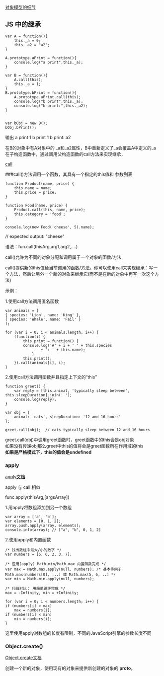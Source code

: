 [对象模型的细节](https://developer.mozilla.org/zh-CN/docs/Web/JavaScript/Guide/Details_of_the_Object_Model)

## JS 中的继承

    var A = function(){
        this._a = 0;
        this._a2 = "a2";
    }

    A.prototype.aPrint = function(){
        console.log("a print",this._a);
    }

    var B = function(){
        A.call(this);
        this._a = 1;
    }
    B.prototype.bPrint = function(){
        A.prototype.aPrint.call(this);
        console.log("b print",this._a);
        console.log("b print:",this._a2);
    }


    var bObj = new B();
    bObj.bPrint();

输出
    a print 1
    b print 1
    b print: a2

在B的对象中有A对象中的 _a和_a2属性，B中重新定义了_a会覆盖A中定义的_a  
在子构造函数中，通过调用父构造函数的call方法来实现继承，


[call](https://developer.mozilla.org/en-US/docs/Web/JavaScript/Reference/Global_Objects/Function/call)  


###call()方法调用一个函数，其具有一个指定的this值和 参数列表  

    function Product(name, price) {
        this.name = name;
        this.price = price;
    }

    function Food(name, price) {
        Product.call(this, name, price);
        this.category = 'food';
    }

    console.log(new Food('cheese', 5).name);

// expected output: "cheese"

语法：fun.call(thisArg,arg1,arg2,....)  

call()允许为不同的对象分配和调用属于一个对象的函数/方法  

call()提供新的this值给当前调用的函数/方法。你可以使用call来实现继承：写一个方法，然后让另外一个新的对象来继承它(而不是在新的对象中再写一次这个方法)  

示例：  

1.使用call方法调用匿名函数  

    var animals = [
    { species: 'Lion', name: 'King' },
    { species: 'Whale', name: 'Fail' }
    ];

    for (var i = 0; i < animals.length; i++) {
        (function(i) {
            this.print = function() {
            console.log('#' + i + ' ' + this.species
                    + ': ' + this.name);
                }
            this.print();
        }).call(animals[i], i);
    }

2.使用call方法调用函数并且指定上下文的“this”

    function greet() {
        var reply = [this.animal, 'typically sleep between', this.sleepDuration].join(' ');
        console.log(reply);
    }

    var obj = {
        animal: 'cats', sleepDuration: '12 and 16 hours'
    };

    greet.call(obj);  // cats typically sleep between 12 and 16 hours

greet.call(obj)中调用greet函数时，greet函数中的this会是obj对象  
如果没有传递obj那么greet中this的值将会是greet函数所在作用域的this  
__如果是严格模式下，this的值会是undefined__


### apply 

[apply文档](https://developer.mozilla.org/zh-CN/docs/Web/JavaScript/Reference/Global_Objects/Function/apply)  

apply 与 call 相似  

func.apply(thisArg,[argsArray])

1.用apply将数组添加到另一个数组  

    var array = ['a', 'b'];
    var elements = [0, 1, 2];
    array.push.apply(array, elements);
    console.info(array); // ["a", "b", 0, 1, 2]

2.使用apply和内置函数  

    /* 找出数组中最大/小的数字 */
    var numbers = [5, 6, 2, 3, 7];

    /* 应用(apply) Math.min/Math.max 内置函数完成 */
    var max = Math.max.apply(null, numbers); /* 基本等同于 Math.max(numbers[0], ...) 或 Math.max(5, 6, ..) */
    var min = Math.min.apply(null, numbers);

    /* 代码对比： 用简单循环完成 */
    max = -Infinity, min = +Infinity;

    for (var i = 0; i < numbers.length; i++) {
    if (numbers[i] > max)
        max = numbers[i];
    if (numbers[i] < min) 
        min = numbers[i];
    }

这里使用apply对数组的长度有限制，不同的JavaScript引擎的参数长度不同  






### Object.create()  
[Object.create文档](https://developer.mozilla.org/zh-CN/docs/Web/JavaScript/Reference/Global_Objects/Object/create)  

创建一个新的对象，使用现有的对象来提供新创建的对象的  __proto__。


